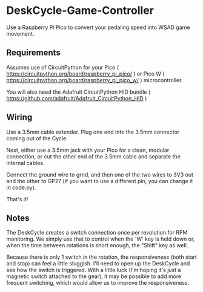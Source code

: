 # DeskCycle-Game-Controller
Use a Raspberry Pi Pico to convert your pedaling speed into WSAD game movement.

## Requirements
Assumes use of CircuitPython for your Pico ( https://circuitpython.org/board/raspberry_pi_pico/ ) or Pico W ( https://circuitpython.org/board/raspberry_pi_pico_w/ ) microcontroller.

You will also need the Adafruit CircuitPython HID bundle ( https://github.com/adafruit/Adafruit_CircuitPython_HID )

## Wiring
Use a 3.5mm cable extender. Plug one end into the 3.5mm connector coming out of the Cycle. 

Next, either use a 3.5mm jack with your Pico for a clean, modular connection, or cut the other end of the 3.5mm cable and separate the internal cables.

Connect the ground wire to grnd, and then one of the two wires to 3V3 out and the other to GP27 (if you want to use a different pin, you can change it in code.py).

That's it!

## Notes
The DeskCycle creates a switch connection once per revolution for RPM monitoring. We simply use that to control when the 'W' key is held down or, when the time between rotations is short enough, the "Shift" key as well. 

Because there is only 1 switch in the rotation, the responsiveness (both start and stop) can feel a little sluggish. I'll need to open up the DeskCycle and see how the switch is triggered. With a little luck (I'm hoping it's just a magnetic switch attached to the gear), it may be possible to add more frequent switching, which would allow us to improve the responsiveness.
